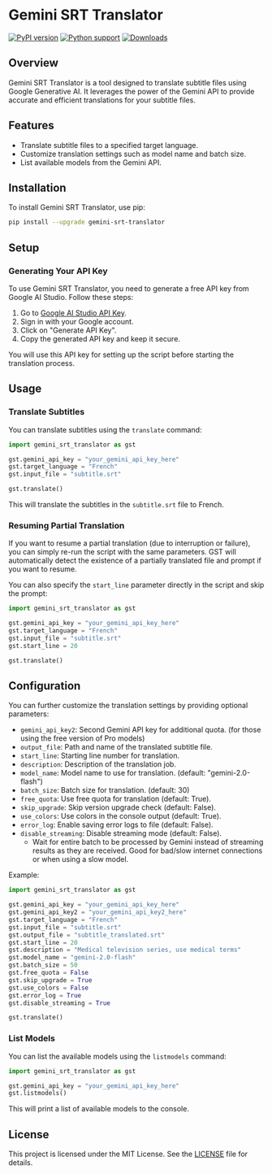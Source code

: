 # Gemini SRT Translator

[![PyPI version](https://img.shields.io/pypi/v/gemini-srt-translator)](https://pypi.org/project/gemini-srt-translator)
[![Python support](https://img.shields.io/python/required-version-toml?tomlFilePath=https%3A%2F%2Fraw.githubusercontent.com%2FMaKTaiL%2Fgemini-srt-translator%2Frefs%2Fheads%2Fmain%2Fpyproject.toml)](https://pypi.org/project/gemini-srt-translator)
[![Downloads](https://img.shields.io/pypi/dw/gemini-srt-translator)](https://pypi.org/project/gemini-srt-translator)

## Overview

Gemini SRT Translator is a tool designed to translate subtitle files using Google Generative AI. It leverages the power of the Gemini API to provide accurate and efficient translations for your subtitle files.

## Features

- Translate subtitle files to a specified target language.
- Customize translation settings such as model name and batch size.
- List available models from the Gemini API.

## Installation

To install Gemini SRT Translator, use pip:

```sh
pip install --upgrade gemini-srt-translator
```

## Setup

### Generating Your API Key

To use Gemini SRT Translator, you need to generate a free API key from Google AI Studio. Follow these steps:

1. Go to [Google AI Studio API Key](https://aistudio.google.com/apikey).
2. Sign in with your Google account.
3. Click on "Generate API Key".
4. Copy the generated API key and keep it secure.

You will use this API key for setting up the script before starting the translation process.

## Usage

### Translate Subtitles

You can translate subtitles using the `translate` command:

```python
import gemini_srt_translator as gst

gst.gemini_api_key = "your_gemini_api_key_here"
gst.target_language = "French"
gst.input_file = "subtitle.srt"

gst.translate()
```

This will translate the subtitles in the `subtitle.srt` file to French.

### Resuming Partial Translation

If you want to resume a partial translation (due to interruption or failure), you can simply re-run the script with the same parameters. GST will automatically detect the existence of a partially translated file and prompt if you want to resume.

You can also specify the `start_line` parameter directly in the script and skip the prompt:

```python
import gemini_srt_translator as gst

gst.gemini_api_key = "your_gemini_api_key_here"
gst.target_language = "French"
gst.input_file = "subtitle.srt"
gst.start_line = 20

gst.translate()
```

## Configuration

You can further customize the translation settings by providing optional parameters:

- `gemini_api_key2`: Second Gemini API key for additional quota. (for those using the free version of Pro models)
- `output_file`: Path and name of the translated subtitle file.
- `start_line`: Starting line number for translation.
- `description`: Description of the translation job.
- `model_name`: Model name to use for translation. (default: "gemini-2.0-flash")
- `batch_size`: Batch size for translation. (default: 30)
- `free_quota`: Use free quota for translation (default: True).
- `skip_upgrade`: Skip version upgrade check (default: False).
- `use_colors`: Use colors in the console output (default: True).
- `error_log`: Enable saving error logs to file (default: False).
- `disable_streaming`: Disable streaming mode (default: False).
  - Wait for entire batch to be processed by Gemini instead of streaming results as they are received. Good for bad/slow internet connections or when using a slow model.

Example:

```python
import gemini_srt_translator as gst

gst.gemini_api_key = "your_gemini_api_key_here"
gst.gemini_api_key2 = "your_gemini_api_key2_here"
gst.target_language = "French"
gst.input_file = "subtitle.srt"
gst.output_file = "subtitle_translated.srt"
gst.start_line = 20
gst.description = "Medical television series, use medical terms"
gst.model_name = "gemini-2.0-flash"
gst.batch_size = 50
gst.free_quota = False
gst.skip_upgrade = True
gst.use_colors = False
gst.error_log = True
gst.disable_streaming = True

gst.translate()
```

### List Models

You can list the available models using the `listmodels` command:

```python
import gemini_srt_translator as gst

gst.gemini_api_key = "your_gemini_api_key_here"
gst.listmodels()
```

This will print a list of available models to the console.

## License

This project is licensed under the MIT License. See the [LICENSE](https://github.com/MaKTaiL/gemini-srt-translator?tab=MIT-1-ov-file) file for details.
